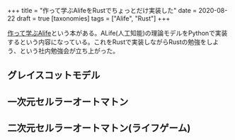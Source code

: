 +++
title = "作って学ぶAlifeをRustでちょっとだけ実装した"
date = 2020-08-22
draft = true
[taxonomies]
tags = ["Alife", "Rust"]
+++

[作って学ぶAlife](https://www.oreilly.co.jp/books/9784873118475/)という本がある。ALife(人工知能)の理論モデルをPythonで実装するという内容になっている。これをRustで実装しながらRustの勉強をしよう、という社内勉強会が立ち上がった。

<!-- more -->

## グレイスコットモデル
## 一次元セルラーオートマトン
## 二次元セルラーオートマトン(ライフゲーム)
